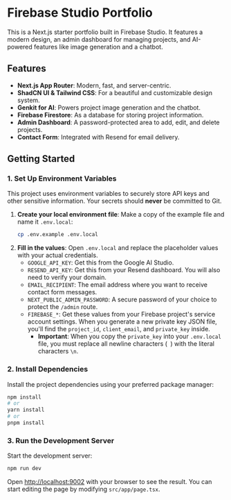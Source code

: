 # Firebase Studio Portfolio

This is a Next.js starter portfolio built in Firebase Studio. It features a modern design, an admin dashboard for managing projects, and AI-powered features like image generation and a chatbot.

## Features

- **Next.js App Router**: Modern, fast, and server-centric.
- **ShadCN UI & Tailwind CSS**: For a beautiful and customizable design system.
- **Genkit for AI**: Powers project image generation and the chatbot.
- **Firebase Firestore**: As a database for storing project information.
- **Admin Dashboard**: A password-protected area to add, edit, and delete projects.
- **Contact Form**: Integrated with Resend for email delivery.

## Getting Started

### 1. Set Up Environment Variables

This project uses environment variables to securely store API keys and other sensitive information. Your secrets should **never** be committed to Git.

1.  **Create your local environment file**: Make a copy of the example file and name it `.env.local`:
    ```bash
    cp .env.example .env.local
    ```
2.  **Fill in the values**: Open `.env.local` and replace the placeholder values with your actual credentials.
    -   `GOOGLE_API_KEY`: Get this from the Google AI Studio.
    -   `RESEND_API_KEY`: Get this from your Resend dashboard. You will also need to verify your domain.
    -   `EMAIL_RECIPIENT`: The email address where you want to receive contact form messages.
    -   `NEXT_PUBLIC_ADMIN_PASSWORD`: A secure password of your choice to protect the `/admin` route.
    -   `FIREBASE_*`: Get these values from your Firebase project's service account settings. When you generate a new private key JSON file, you'll find the `project_id`, `client_email`, and `private_key` inside.
        - **Important**: When you copy the `private_key` into your `.env.local` file, you must replace all newline characters (`
`) with the literal characters `\n`.

### 2. Install Dependencies

Install the project dependencies using your preferred package manager:

```bash
npm install
# or
yarn install
# or
pnpm install
```

### 3. Run the Development Server

Start the development server:

```bash
npm run dev
```

Open [http://localhost:9002](http://localhost:9002) with your browser to see the result. You can start editing the page by modifying `src/app/page.tsx`.
